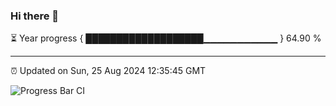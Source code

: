 ### Hi there 👋

⏳ Year progress { ███████████████████▁▁▁▁▁▁▁▁▁▁▁ } 64.90 %

---

⏰ Updated on Sun, 25 Aug 2024 12:35:45 GMT

![Progress Bar CI](https://github.com/ZhaoGui/ZhaoGui/workflows/Progress%20Bar%20CI/badge.svg)
